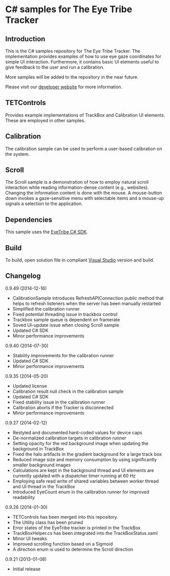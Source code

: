 C# samples for The Eye Tribe Tracker
====

Introduction
----

This is the C# samples repository for The Eye Tribe Tracker. The implementation provides examples of how to use eye gaze coordinates for simple UI interaction. Furthermore, it contains basic UI elements useful to give feedback to the user and run a calibration.

More samples will be added to the repository in the near future.

Please visit our [developer website](http://dev.theeyetribe.com) for more information.


TETControls
----

Provides example implementations of TrackBox and Calibration UI elements. These are employed in other samples.


Calibration
----

The calibration sample can be used to perform a user-based calibration on the system.


Scroll
----

The Scroll sample is a demonstration of how to employ natural scroll interaction while reading information-dense content (e.g., websites). Changing the information content is done with the mouse. A mouse-button down invokes a gaze-sensitive menu with selectable items and a mouse-up signals a selection to the application.


Dependencies
----

This sample uses the [EyeTribe C# SDK](https://github.com/EyeTribe/tet-csharp-client). 


Build
----

To build, open solution file in compliant [Visual Studio](http://www.visualstudio.com/) version and build.


Changelog
----
0.9.49 (2014-12-16)

- CalibrationSample introduces RefreshAPIConnection public method that helps to refresh listeners when the server has been manually restarted
- Simplified the calibration runner
- Fixed potential threading issue in trackbox control
- Trackbox sample queue is dependent on framerate
- Soved UI-update issue when closing Scroll sample  
- Updated C# SDK
- Minor performance improvements

0.9.40 (2014-07-30)

- Stability improvements for the calibration runner
- Updated C# SDK
- Minor performance improvements

0.9.35 (2014-05-20)

- Updated license
- Calibration result null check in the calibration sample
- Updated C# SDK
- Fixed stability issue in the calibration runner
- Calibration aborts if the Tracker is disconnected
- Minor performance improvements

0.9.27 (2014-02-12)

- Restyled and documented hard-coded values for device caps
- De-normalized calibration targets in calibration runner
- Setting opacity for the red background image when updating the background in TrackBox
- Fixed the halo artifacts in the gradient background for a large track box
- Reduced image size and memory consumption by using significantly smaller background images
- Calculations are kept in the background thread and UI elements are currently updated with a dispatcher timer running at 60 Hz
- Employing safe read write of shared variables between worker thread and UI thread in the TrackBox
- Introduced EyeCount enum in the calibration runner for improved readability

0.9.26 (2014-01-30)

- TETControls has been merged into this repository.
- The Utility class has been pruned
- Error states of the EyeTribe tracker is printed in the TrackBox
- TrackBoxHelper.cs has been integrated into the TrackBoxStatus.xaml  
- Minor UI tweaks 
- Improved scrolling function based on a Sigmoid
- A direction enum is used to determine the Scroll direction 

0.9.21 (2013-01-08)

- Initial release

